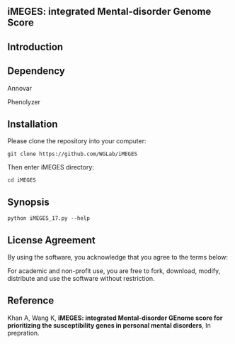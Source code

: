 ## iMEGES: integrated Mental-disorder Genome Score

## Introduction



## Dependency
Annovar

Phenolyzer

## Installation 

Please clone the repository into your computer:

    git clone https://github.com/WGLab/iMEGES

Then enter iMEGES directory:

    cd iMEGES
    
## Synopsis

    python iMEGES_17.py --help


## License Agreement

By using the software, you acknowledge that you agree to the terms below:

For academic and non-profit use, you are free to fork, download, modify, distribute and use the software without restriction.


## Reference

Khan A, Wang K, **iMEGES: integrated Mental-disorder GEnome score for prioritizing the susceptibility genes in personal mental disorders**, In prepration.




